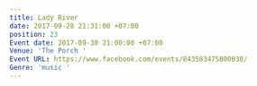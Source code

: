 ```yaml
---
title: Lady River
date: 2017-09-28 21:31:00 +07:00
position: 23
Event date: 2017-09-30 21:00:00 +07:00
Venue: 'The Porch '
Event URL: https://www.facebook.com/events/843583475800838/
Genre: 'music '
---
```


